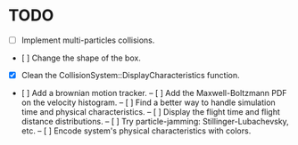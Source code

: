 # TODO

- [ ] Implement multi-particles collisions.
- [ ] Change the shape of the box.
- [x] Clean the CollisionSystem::DisplayCharacteristics function.
- [ ] Add a brownian motion tracker.
– [ ] Add the Maxwell-Boltzmann PDF on the velocity histogram.
– [ ] Find a better way to handle simulation time and physical characteristics.
– [ ] Display the flight time and flight distance distributions.
– [ ] Try particle-jamming: Stillinger-Lubachevsky, etc.
– [ ] Encode system's physical characteristics with colors. 
